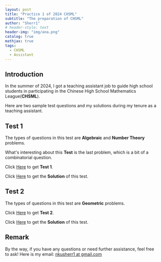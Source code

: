 ```yaml
---
layout: post
title: "Practice 1 of 2024 CHSML"
subtitle: "The preparation of CHSML"
author: "Sherr1"
# header-style: text
header-img: "img/ana.png"
catalog: true
mathjax: true
tags:
  - CHSML
  - Assistant
---
```


## Introduction
In the summer of 2024, I got a teaching assistant job to guide high school students in participating in the Chinese High School Mathematics League(**CHSML**).

Here are two sample test questions and my solutions during my tenure as a teaching assistant.

## Test 1
The types of questions in this test are **Algebraic** and **Number Theory** problems.

What's interesting about this **Test** is the last problem, which is a bit of a combinatorial question.

Click [Here](/files/Assistant/24Exercise1.pdf) to get **Test 1**.

Click [Here](/files/Assistant/24Solution1.pdf) to get the **Solution** of this test.
## Test 2
The types of questions in this test are **Geometric** problems.

Click [Here](/files/Assistant/24Exercise2.pdf) to get **Test 2**.

Click [Here](/files/Assistant/24Solution2.pdf) to get the **Solution** of this test.

## Remark
By the way, if you have any questions or need further assistance, feel free to ask! Here is my email: [nkusherr1 at gmail.com](mailto:nkusherr1@gmail.com)
